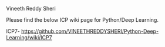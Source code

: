 Vineeth Reddy Sheri

Please find the below ICP wiki page for Python/Deep Learning.

ICP7- https://github.com/VINEETHREDDYSHERI/Python-Deep-Learning/wiki/ICP7
